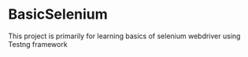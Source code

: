 # BasicSelenium
This project is primarily for learning basics of selenium webdriver using Testng framework 
